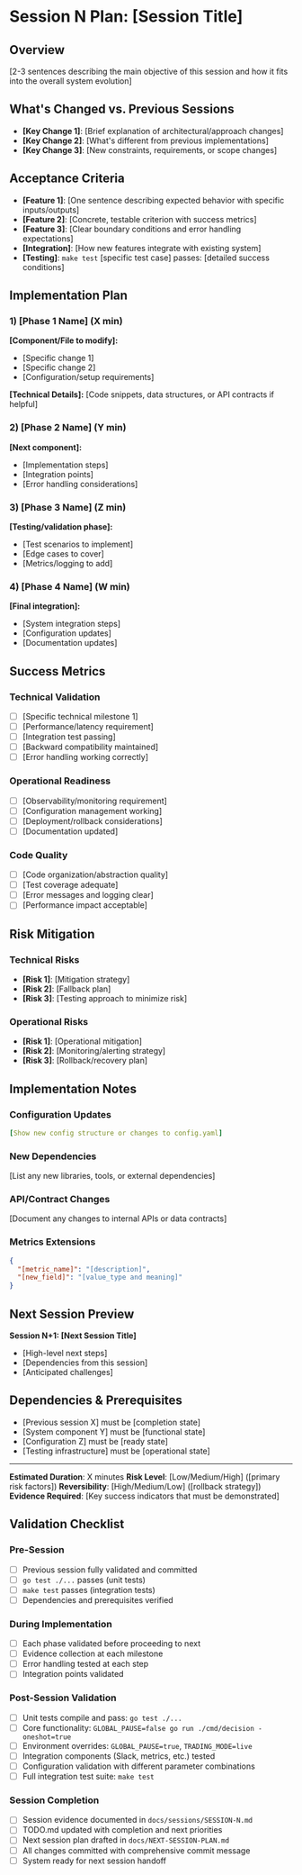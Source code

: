 # Session N Plan: [Session Title]

## Overview

[2-3 sentences describing the main objective of this session and how it fits into the overall system evolution]

## What's Changed vs. Previous Sessions

- **[Key Change 1]**: [Brief explanation of architectural/approach changes]
- **[Key Change 2]**: [What's different from previous implementations]
- **[Key Change 3]**: [New constraints, requirements, or scope changes]

## Acceptance Criteria

- **[Feature 1]**: [One sentence describing expected behavior with specific inputs/outputs]
- **[Feature 2]**: [Concrete, testable criterion with success metrics]
- **[Feature 3]**: [Clear boundary conditions and error handling expectations]
- **[Integration]**: [How new features integrate with existing system]
- **[Testing]**: `make test` [specific test case] passes: [detailed success conditions]

## Implementation Plan

### 1) [Phase 1 Name] (X min)

**[Component/File to modify]:**
- [Specific change 1]
- [Specific change 2]
- [Configuration/setup requirements]

**[Technical Details]:**
[Code snippets, data structures, or API contracts if helpful]

### 2) [Phase 2 Name] (Y min)

**[Next component]:**
- [Implementation steps]
- [Integration points]
- [Error handling considerations]

### 3) [Phase 3 Name] (Z min)

**[Testing/validation phase]:**
- [Test scenarios to implement]
- [Edge cases to cover]
- [Metrics/logging to add]

### 4) [Phase 4 Name] (W min)

**[Final integration]:**
- [System integration steps]
- [Configuration updates]
- [Documentation updates]

## Success Metrics

### Technical Validation
- [ ] [Specific technical milestone 1]
- [ ] [Performance/latency requirement]
- [ ] [Integration test passing]
- [ ] [Backward compatibility maintained]
- [ ] [Error handling working correctly]

### Operational Readiness
- [ ] [Observability/monitoring requirement]
- [ ] [Configuration management working]
- [ ] [Deployment/rollback considerations]
- [ ] [Documentation updated]

### Code Quality
- [ ] [Code organization/abstraction quality]
- [ ] [Test coverage adequate]
- [ ] [Error messages and logging clear]
- [ ] [Performance impact acceptable]

## Risk Mitigation

### Technical Risks
- **[Risk 1]**: [Mitigation strategy]
- **[Risk 2]**: [Fallback plan]
- **[Risk 3]**: [Testing approach to minimize risk]

### Operational Risks
- **[Risk 1]**: [Operational mitigation]
- **[Risk 2]**: [Monitoring/alerting strategy]
- **[Risk 3]**: [Rollback/recovery plan]

## Implementation Notes

### Configuration Updates
```yaml
[Show new config structure or changes to config.yaml]
```

### New Dependencies
[List any new libraries, tools, or external dependencies]

### API/Contract Changes
[Document any changes to internal APIs or data contracts]

### Metrics Extensions
```json
{
  "[metric_name]": "[description]",
  "[new_field]": "[value_type and meaning]"
}
```

## Next Session Preview

**Session N+1: [Next Session Title]**
- [High-level next steps]
- [Dependencies from this session]
- [Anticipated challenges]

## Dependencies & Prerequisites

- [Previous session X] must be [completion state]
- [System component Y] must be [functional state]
- [Configuration Z] must be [ready state]
- [Testing infrastructure] must be [operational state]

---

**Estimated Duration**: X minutes
**Risk Level**: [Low/Medium/High] ([primary risk factors])
**Reversibility**: [High/Medium/Low] ([rollback strategy])
**Evidence Required**: [Key success indicators that must be demonstrated]

## Validation Checklist

### Pre-Session
- [ ] Previous session fully validated and committed
- [ ] `go test ./...` passes (unit tests)
- [ ] `make test` passes (integration tests)
- [ ] Dependencies and prerequisites verified

### During Implementation
- [ ] Each phase validated before proceeding to next
- [ ] Evidence collection at each milestone
- [ ] Error handling tested at each step
- [ ] Integration points validated

### Post-Session Validation
- [ ] Unit tests compile and pass: `go test ./...`
- [ ] Core functionality: `GLOBAL_PAUSE=false go run ./cmd/decision -oneshot=true`
- [ ] Environment overrides: `GLOBAL_PAUSE=true`, `TRADING_MODE=live`
- [ ] Integration components (Slack, metrics, etc.) tested
- [ ] Configuration validation with different parameter combinations
- [ ] Full integration test suite: `make test`

### Session Completion
- [ ] Session evidence documented in `docs/sessions/SESSION-N.md`
- [ ] TODO.md updated with completion and next priorities
- [ ] Next session plan drafted in `docs/NEXT-SESSION-PLAN.md`
- [ ] All changes committed with comprehensive commit message
- [ ] System ready for next session handoff